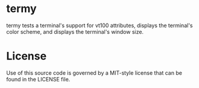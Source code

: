 termy
======

termy tests a terminal's support for vt100 attributes, displays the terminal's
color scheme, and displays the terminal's window size.

License
=======

Use of this source code is governed by a MIT-style license that can be found
in the LICENSE file.
